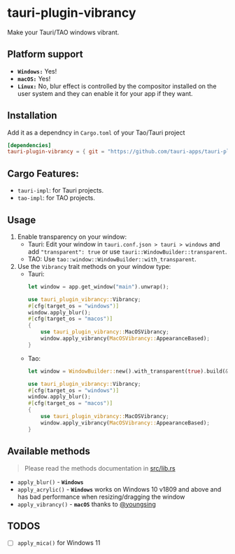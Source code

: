 # tauri-plugin-vibrancy

Make your Tauri/TAO windows vibrant.

## Platform support

- **`Windows:`** Yes!
- **`macOS:`** Yes!
- **`Linux:`** No, blur effect is controlled by the compositor installed on the user system and they can enable it for your app if they want.

## Installation

Add it as a dependncy in `Cargo.toml` of your Tao/Tauri project
```toml
[dependencies]
tauri-plugin-vibrancy = { git = "https://github.com/tauri-apps/tauri-plugin-vibrancy", features = ["tauri-impl"] } # or "tao-impl" for TAO projects.
```

## Cargo Features:

- `tauri-impl`: for Tauri projects.
- `tao-impl`: for TAO projects.

## Usage

1. Enable transparency on your window:
    - Tauri: Edit your window in `tauri.conf.json > tauri > windows` and add `"transparent": true`
      or use `tauri::WindowBuilder::transparent`.
    - TAO: Use `tao::window::WindowBuilder::with_transparent`.
2. Use the `Vibrancy` trait methods on your window type:
    - Tauri:
        ```rs
        let window = app.get_window("main").unwrap();

        use tauri_plugin_vibrancy::Vibrancy;
        #[cfg(target_os = "windows")]
        window.apply_blur();
        #[cfg(target_os = "macos")]
        {
            use tauri_plugin_vibrancy::MacOSVibrancy;
            window.apply_vibrancy(MacOSVibrancy::AppearanceBased);
        }
        ```
    - Tao:
        ```rs
        let window = WindowBuilder::new().with_transparent(true).build(&event_loop).unwrap();

        use tauri_plugin_vibrancy::Vibrancy;
        #[cfg(target_os = "windows")]
        window.apply_blur();
        #[cfg(target_os = "macos")]
        {
            use tauri_plugin_vibrancy::MacOSVibrancy;
            window.apply_vibrancy(MacOSVibrancy::AppearanceBased);
        }
        ```

## Available methods

> Please read the methods documentation in [src/lib.rs](src/lib.rs)
- `apply_blur()` - **`Windows`**
- `apply_acrylic()` - **`Windows`** works on Windows 10 v1809 and above and has bad performance when resizing/dragging the window
- `apply_vibrancy()` - **`macOS`** thanks to [@youngsing](https://github.com/youngsing)

## TODOS

- [ ] `apply_mica()` for Windows 11


